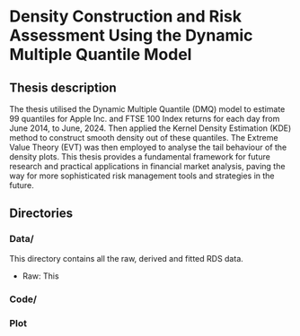 # Density Construction and Risk Assessment Using the Dynamic Multiple Quantile Model
## Thesis description
The thesis utilised the Dynamic Multiple Quantile (DMQ) model to estimate 99 quantiles for Apple Inc. and FTSE 100 Index returns for each day from June 2014, to June, 2024. 
Then applied the Kernel Density Estimation (KDE) method to construct smooth density out of these quantiles. The Extreme Value Theory (EVT) was then employed to analyse the tail behaviour of the density plots.
This thesis provides a fundamental framework for future research and practical applications in financial market analysis, paving the way for more sophisticated risk management tools and strategies in the future.

## Directories
### Data/
This directory contains all the raw, derived and fitted RDS data.
- Raw: This 
### Code/
### Plot
